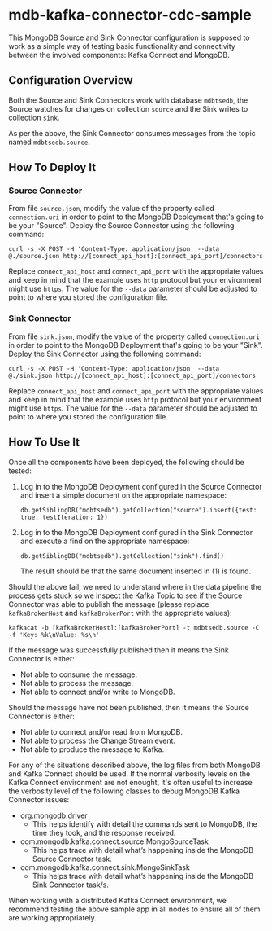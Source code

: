 # mdb-kafka-connector-cdc-sample

This MongoDB Source and Sink Connector configuration is supposed to work as a simple way of testing basic functionality and connectivity between the involved components: Kafka Connect and MongoDB.

## Configuration Overview

Both the Source and Sink Connectors work with database `mdbtsedb`, the Source watches for changes on collection `source` and the Sink writes to collection `sink`.

As per the above, the Sink Connector consumes messages from the topic named `mdbtsedb.source`.

## How To Deploy It

### Source Connector

From file `source.json`, modify the value of the property called `connection.uri` in order to point to the MongoDB Deployment that's going to be your "Source". Deploy the Source Connector using the following command:
```
curl -s -X POST -H 'Content-Type: application/json' --data @./source.json http://[connect_api_host]:[connect_api_port]/connectors
```

Replace `connect_api_host` and `connect_api_port` with the appropriate values and keep in mind that the example uses `http` protocol but your environment might use `https`. The value for the `--data` parameter should be adjusted to point to where you stored the configuration file.

### Sink Connector

From file `sink.json`, modify the value of the property called `connection.uri` in order to point to the MongoDB Deployment that's going to be your "Sink". Deploy the Sink Connector using the following command:
```
curl -s -X POST -H 'Content-Type: application/json' --data @./sink.json http://[connect_api_host]:[connect_api_port]/connectors
```

Replace `connect_api_host` and `connect_api_port` with the appropriate values and keep in mind that the example uses `http` protocol but your environment might use `https`. The value for the `--data` parameter should be adjusted to point to where you stored the configuration file.

## How To Use It

Once all the components have been deployed, the following should be tested:
1. Log in to the MongoDB Deployment configured in the Source Connector and insert a simple document on the appropriate namespace:
   ```
   db.getSiblingDB("mdbtsedb").getCollection("source").insert({test: true, testIteration: 1})
   ```
2. Log in to the MongoDB Deployment configured in the Sink Connector and execute a find on the appropriate namespace:
   ```
   db.getSiblingDB("mdbtsedb").getCollection("sink").find()
   ```
   The result should be that the same document inserted in (1) is found.

Should the above fail, we need to understand where in the data pipeline the process gets stuck so we inspect the Kafka Topic to see if the Source Connector was able to publish the message (please replace `kafkaBrokerHost` and `kafkaBrokerPort` with the appropriate values):
```
kafkacat -b [kafkaBrokerHost]:[kafkaBrokerPort] -t mdbtsedb.source -C -f 'Key: %k\nValue: %s\n'
```

If the message was successfully published then it means the Sink Connector is either:
* Not able to consume the message.
* Not able to process the message.
* Not able to connect and/or write to MongoDB.

Should the message have not been published, then it means the Source Connector is either:
* Not able to connect and/or read from MongoDB.
* Not able to process the Change Stream event.
* Not able to produce the message to Kafka.

For any of the situations described above, the log files from both MongoDB and Kafka Connect should be used. If the normal verbosity levels on the Kafka Connect environment are not enought, it's often useful to increase the verbosity level of the following classes to debug MongoDB Kafka Connector issues:
* org.mongodb.driver
  * This helps identify with detail the commands sent to MongoDB, the time they took, and the response received.
* com.mongodb.kafka.connect.source.MongoSourceTask
  * This helps trace with detail what’s happening inside the MongoDB Source Connector task.
* com.mongodb.kafka.connect.sink.MongoSinkTask
  * This helps trace with detail what’s happening inside the MongoDB Sink Connector task/s.

When working with a distributed Kafka Connect environment, we recommend testing the above sample app in all nodes to ensure all of them are working appropriately.
